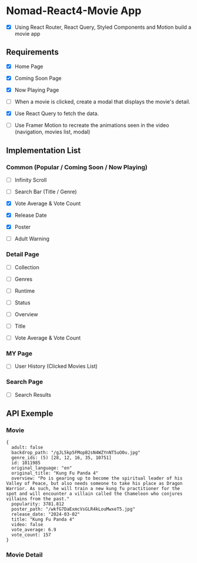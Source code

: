 # Nomad-React4-Movie App

- [x] Using React Router, React Query, Styled Components and Motion build a movie app

## Requirements

- [x] Home Page

- [x] Coming Soon Page

- [x] Now Playing Page

- [ ] When a movie is clicked, create a modal that displays the movie's detail.

- [x] Use React Query to fetch the data.

- [ ] Use Framer Motion to recreate the animations seen in the video (navigation, movies list, modal)

## Implementation List

### Common (Popular / Coming Soon / Now Playing)

- [ ] Infinity Scroll

- [ ] Search Bar (Title / Genre)

- [x] Vote Average & Vote Count

- [x] Release Date

- [x] Poster

- [ ] Adult Warning

### Detail Page

- [ ] Collection

- [ ] Genres

- [ ] Runtime

- [ ] Status

- [ ] Overview

- [ ] Title

- [ ] Vote Average & Vote Count

### MY Page

- [ ] User History (Clicked Movies List)

### Search Page

- [ ] Search Results

## API Exemple

### Movie

```
{
  adult: false
  backdrop_path: "/gJL5kp5FMopB2sN4WZYnNT5uO0u.jpg"
  genre_ids: (5) [28, 12, 16, 35, 10751]
  id: 1011985
  original_language: "en"
  original_title: "Kung Fu Panda 4"
  overview: "Po is gearing up to become the spiritual leader of his Valley of Peace, but also needs someone to take his place as Dragon Warrior. As such, he will train a new kung fu practitioner for the spot and will encounter a villain called the Chameleon who conjures villains from the past."
  popularity: 3781.812
  poster_path: "/wkfG7DaExmcVsGLR4kLouMwxeT5.jpg"
  release_date: "2024-03-02"
  title: "Kung Fu Panda 4"
  video: false
  vote_average: 6.9
  vote_count: 157
}
```

### Movie Detail
